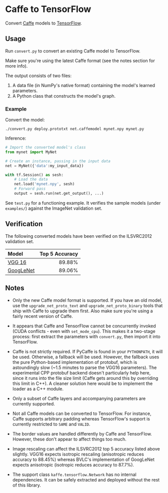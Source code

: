 # Caffe to TensorFlow

Convert [Caffe](https://github.com/BVLC/caffe/) models to [TensorFlow](https://github.com/tensorflow/tensorflow).

## Usage

Run `convert.py` to convert an existing Caffe model to TensorFlow.

Make sure you're using the latest Caffe format (see the notes section for more info).

The output consists of two files:

1. A data file (in NumPy's native format) containing the model's learned parameters.
2. A Python class that constructs the model's graph.

### Example

Convert the model:

    ./convert.py deploy.prototxt net.caffemodel mynet.npy mynet.py

Inference:

```python
# Import the converted model's class
from mynet import MyNet

# Create an instance, passing in the input data
net = MyNet({'data':my_input_data})

with tf.Session() as sesh:
    # Load the data
    net.load('mynet.npy', sesh)
    # Forward pass
    output = sesh.run(net.get_output(), ...)
```

See `test.py` for a functioning example. It verifies the sample models (under `examples/`) against the ImageNet validation set.

## Verification

The following converted models have been verified on the ILSVRC2012 validation set.

| Model                                          | Top 5 Accuracy |
|:-----------------------------------------------|---------------:|
| [VGG 16](http://arxiv.org/abs/1409.1556)       |         89.88% |
| [GoogLeNet](http://arxiv.org/abs/1409.4842)    |         89.06% |

## Notes

- Only the new Caffe model format is supported. If you have an old model, use the `upgrade_net_proto_text` and `upgrade_net_proto_binary` tools that ship with Caffe to upgrade them first. Also make sure you're using a fairly recent version of Caffe.

- It appears that Caffe and TensorFlow cannot be concurrently invoked (CUDA conflicts - even with `set_mode_cpu`). This makes it a two-stage process: first extract the parameters with `convert.py`, then import it into TensorFlow.

- Caffe is not strictly required. If PyCaffe is found in your `PYTHONPATH`, it will be used. Otherwise, a fallback will be used. However, the fallback uses the pure Python-based implementation of protobuf, which is astoundingly slow (~1.5 minutes to parse the VGG16 parameters). The experimental CPP protobuf backend doesn't particularly help here, since it runs into the file size limit (Caffe gets around this by overriding this limit in C++). A cleaner solution here would be to implement the loader as a C++ module.

- Only a subset of Caffe layers and accompanying parameters are currently supported. 

- Not all Caffe models can be converted to TensorFlow. For instance, Caffe supports arbitrary padding whereas TensorFlow's support is currently restricted to `SAME` and `VALID`.

- The border values are handled differently by Caffe and TensorFlow. However, these don't appear to affect things too much.

- Image rescaling can affect the ILSVRC2012 top 5 accuracy listed above slightly. VGG16 expects isotropic rescaling (anisotropic reduces accuracy to 88.45%) whereas BVLC's implementation of GoogLeNet expects anisotropic (isotropic reduces accuracy to 87.7%).

- The support class `kaffe.tensorflow.Network` has no internal dependencies. It can be safely extracted and deployed without the rest of this library.
